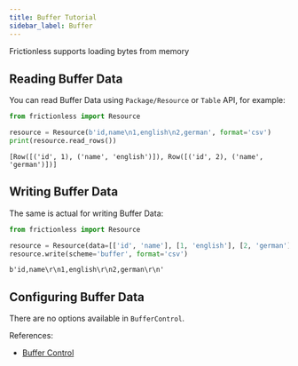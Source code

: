```yaml
---
title: Buffer Tutorial
sidebar_label: Buffer
---
```


Frictionless supports loading bytes from memory

## Reading Buffer Data

You can read Buffer Data using `Package/Resource` or `Table` API, for example:


```python
from frictionless import Resource

resource = Resource(b'id,name\n1,english\n2,german', format='csv')
print(resource.read_rows())
```

    [Row([('id', 1), ('name', 'english')]), Row([('id', 2), ('name', 'german')])]


## Writing Buffer Data

The same is actual for writing Buffer Data:


```python
from frictionless import Resource

resource = Resource(data=[['id', 'name'], [1, 'english'], [2, 'german']])
resource.write(scheme='buffer', format='csv')
```




    b'id,name\r\n1,english\r\n2,german\r\n'



## Configuring Buffer Data

There are no options available in `BufferControl`.

References:
- [Buffer Control](https://frictionlessdata.io/tooling/python/controls-reference/#buffer)

